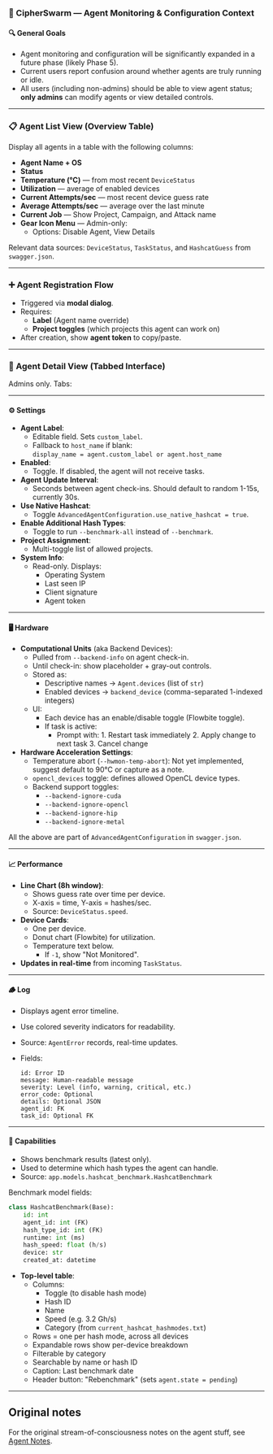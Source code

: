 ### 🧠 CipherSwarm — Agent Monitoring & Configuration Context

#### 🔍 General Goals

- Agent monitoring and configuration will be significantly expanded in a future phase (likely Phase 5).
- Current users report confusion around whether agents are truly running or idle.
- All users (including non-admins) should be able to view agent status; **only admins** can modify agents or view detailed controls.

---

### 📋 Agent List View (Overview Table)

Display all agents in a table with the following columns:

- **Agent Name + OS**
- **Status**
- **Temperature (°C)** — from most recent `DeviceStatus`
- **Utilization** — average of enabled devices
- **Current Attempts/sec** — most recent device guess rate
- **Average Attempts/sec** — average over the last minute
- **Current Job** — Show Project, Campaign, and Attack name
- **Gear Icon Menu** — Admin-only:
  - Options: Disable Agent, View Details

Relevant data sources: `DeviceStatus`, `TaskStatus`, and `HashcatGuess` from `swagger.json`.

---

### ➕ Agent Registration Flow

- Triggered via **modal dialog**.
- Requires:
  - **Label** (Agent name override)
  - **Project toggles** (which projects this agent can work on)
- After creation, show **agent token** to copy/paste.

---

### 🔎 Agent Detail View (Tabbed Interface)

Admins only. Tabs:

---

#### ⚙️ Settings

- **Agent Label**:
  - Editable field. Sets `custom_label`.
  - Fallback to `host_name` if blank:  
        `display_name = agent.custom_label or agent.host_name`
- **Enabled**:
  - Toggle. If disabled, the agent will not receive tasks.
- **Agent Update Interval**:
  - Seconds between agent check-ins. Should default to random 1-15s, currently 30s.
- **Use Native Hashcat**:
  - Toggle `AdvancedAgentConfiguration.use_native_hashcat = true`.
- **Enable Additional Hash Types**:
  - Toggle to run `--benchmark-all` instead of `--benchmark`.
- **Project Assignment**:
  - Multi-toggle list of allowed projects.
- **System Info**:
  - Read-only. Displays:
    - Operating System
    - Last seen IP
    - Client signature
    - Agent token

---

#### 🖥️ Hardware

- **Computational Units** (aka Backend Devices):
  - Pulled from `--backend-info` on agent check-in.
  - Until check-in: show placeholder + gray-out controls.
  - Stored as:
    - Descriptive names → `Agent.devices` (list of `str`)
    - Enabled devices → `backend_device` (comma-separated 1-indexed integers)
  - UI:
    - Each device has an enable/disable toggle (Flowbite toggle).
    - If task is active:
      - Prompt with:
                1. Restart task immediately
                2. Apply change to next task
                3. Cancel change
- **Hardware Acceleration Settings**:
  - Temperature abort (`--hwmon-temp-abort`): Not yet implemented, suggest default to 90°C or capture as a note.
  - `opencl_devices` toggle: defines allowed OpenCL device types.
  - Backend support toggles:
    - `--backend-ignore-cuda`
    - `--backend-ignore-opencl`
    - `--backend-ignore-hip`
    - `--backend-ignore-metal`

All the above are part of `AdvancedAgentConfiguration` in `swagger.json`.

---

#### 📈 Performance

- **Line Chart (8h window)**:
  - Shows guess rate over time per device.
  - X-axis = time, Y-axis = hashes/sec.
  - Source: `DeviceStatus.speed`.
- **Device Cards**:
  - One per device.
  - Donut chart (Flowbite) for utilization.
  - Temperature text below.
    - If `-1`, show "Not Monitored".
- **Updates in real-time** from incoming `TaskStatus`.

---

#### 🪵 Log

- Displays agent error timeline.
- Use colored severity indicators for readability.
- Source: `AgentError` records, real-time updates.
- Fields:

    ```
    id: Error ID
    message: Human-readable message
    severity: Level (info, warning, critical, etc.)
    error_code: Optional
    details: Optional JSON
    agent_id: FK
    task_id: Optional FK
    ```

---

#### 🧠 Capabilities

- Shows benchmark results (latest only).
- Used to determine which hash types the agent can handle.
- Source: `app.models.hashcat_benchmark.HashcatBenchmark`

Benchmark model fields:

```python
class HashcatBenchmark(Base):
    id: int
    agent_id: int (FK)
    hash_type_id: int (FK)
    runtime: int (ms)
    hash_speed: float (h/s)
    device: str
    created_at: datetime
```

- **Top-level table**:
  - Columns:
    - Toggle (to disable hash mode)
    - Hash ID
    - Name
    - Speed (e.g. 3.2 Gh/s)
    - Category (from `current_hashcat_hashmodes.txt`)
  - Rows = one per hash mode, across all devices
  - Expandable rows show per-device breakdown
  - Filterable by category
  - Searchable by name or hash ID
  - Caption: Last benchmark date
  - Header button: "Rebenchmark" (sets `agent.state = pending`)

---

## Original notes

For the original stream-of-consciousness notes on the agent stuff, see [Agent Notes](original_notes/agent.md).
